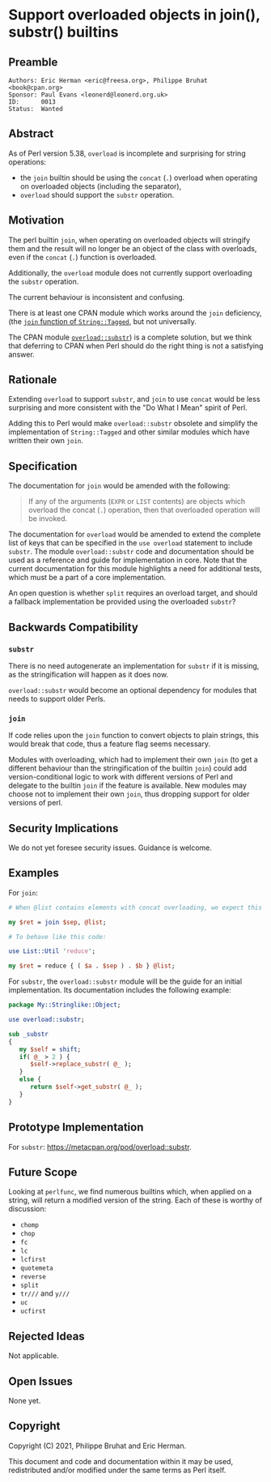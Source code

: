 # Support overloaded objects in join(), substr() builtins

## Preamble

    Authors: Eric Herman <eric@freesa.org>, Philippe Bruhat <book@cpan.org>
    Sponsor: Paul Evans <leonerd@leonerd.org.uk>
    ID:      0013
    Status:  Wanted

## Abstract

As of Perl version 5.38, `overload` is incomplete and surprising for
string operations:

* the `join` builtin should be using the `concat` (`.`) overload
  when operating on overloaded objects (including the separator),
* `overload` should support the `substr` operation.

## Motivation

The perl builtin `join`, when operating on overloaded objects will
stringify them and the result will no longer be an object of the class
with overloads, even if the `concat` (`.`) function is overloaded.

Additionally, the `overload` module does not currently support overloading
the `substr` operation.

The current behaviour is inconsistent and confusing.

There is at least one CPAN module which works around the `join`
deficiency, (the [`join` function of
`String::Tagged`](https://metacpan.org/pod/String::Tagged#join), but not
universally.

The CPAN module
[`overload::substr`](https://metacpan.org/pod/overload::substr)) is a
complete solution, but we think that deferring to CPAN when Perl should
do the right thing is not a satisfying answer.

## Rationale

Extending `overload` to support `substr`, and `join` to use `concat`
would be less surprising and more consistent with the "Do What I Mean"
spirit of Perl.

Adding this to Perl would make `overload::substr` obsolete and simplify
the implementation of `String::Tagged` and other similar modules which
have written their own `join`.

## Specification

The documentation for `join` would be amended with the following:

> If any of the arguments (`EXPR` or `LIST` contents) are objects which
> overload the concat (`.`) operation, then that overloaded operation
> will be invoked.

The documentation for `overload` would be amended to extend the complete
list of keys that can be specified in the `use overload` statement to
include `substr`. The module `overload::substr` code and documentation
should be used as a reference and guide for implementation in core. Note
that the current documentation for this module highlights a need for
additional tests, which must be a part of a core implementation.

An open question is whether `split` requires an overload target,
and should a fallback implementation be provided using the
overloaded `substr`?

## Backwards Compatibility

### `substr`

There is no need autogenerate an implementation for `substr` if it is
missing, as the stringification will happen as it does now.

`overload::substr` would become an optional dependency for modules
that needs to support older Perls.

### `join`

If code relies upon the `join` function to convert objects to plain
strings, this would break that code, thus a feature flag seems
necessary.

Modules with overloading, which had to implement their own `join` (to
get a different behaviour than the stringification of the builtin
`join`) could add version-conditional logic to work with different
versions of Perl and delegate to the builtin `join` if the feature is
available. New modules may choose not to implement their own `join`,
thus dropping support for older versions of perl.

## Security Implications

We do not yet foresee security issues. Guidance is welcome.

## Examples

For `join`:

```perl
# When @list contains elements with concat overloading, we expect this code:

my $ret = join $sep, @list;

# To behave like this code:

use List::Util 'reduce';

my $ret = reduce { ( $a . $sep ) . $b } @list;
```

For `substr`, the `overload::substr` module will be the guide for an
initial implementation. Its documentation includes the following example:

```perl
package My::Stringlike::Object;

use overload::substr;

sub _substr
{
   my $self = shift;
   if( @_ > 2 ) {
      $self->replace_substr( @_ );
   }
   else {
      return $self->get_substr( @_ );
   }
}
```

## Prototype Implementation

For `substr`: <https://metacpan.org/pod/overload::substr>.

## Future Scope

Looking at `perlfunc`, we find numerous builtins which, when applied
on a string, will return a modified version of the string. Each of these
is worthy of discussion:

* `chomp`
* `chop`
* `fc`
* `lc`
* `lcfirst`
* `quotemeta`
* `reverse`
* `split`
* `tr///` and `y///`
* `uc`
* `ucfirst`

## Rejected Ideas

Not applicable.

## Open Issues

None yet.

## Copyright

Copyright (C) 2021, Philippe Bruhat and Eric Herman.

This document and code and documentation within it may be used,
redistributed and/or modified under the same terms as Perl itself.
